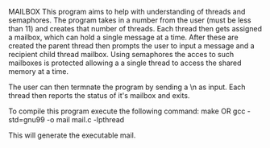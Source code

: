 MAILBOX
This program aims to help with understanding of threads and semaphores. 
The program takes in a number from the user (must be less than 11) and creates that number of threads.
Each thread then gets assigned a mailbox, which can hold a single message at a time. After these are created 
the parent thread then prompts the user to input a message and a recipient child thread mailbox. 
Using semaphores the acces to such mailboxes is protected allowing a a single thread to access the shared memory
at a time.

The user can then termnate the program by sending a \n as input. Each thread then reports the status of it's mailbox and exits.  



To compile this program execute the following command:
	make
	OR
	gcc -std=gnu99 -o mail mail.c -lpthread


This will generate the executable mail.


